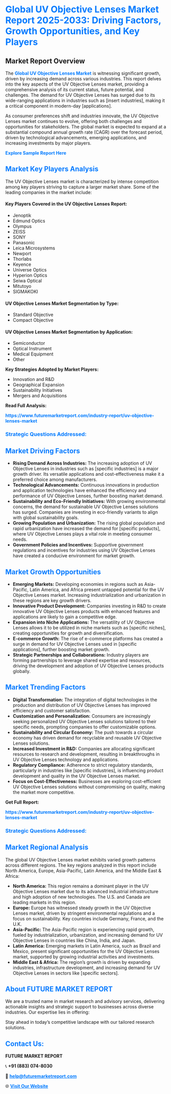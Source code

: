 <h1 style="color: #007BFF;">Global UV Objective Lenses Market Report 2025-2033: Driving Factors, Growth Opportunities, and Key Players</h1>

<section id="overview">
<h2>Market Report Overview</h2>
<p>The <a href="https://www.futuremarketreport.com/industry-report/uv-objective-lenses-market" style="color: #007BFF; text-decoration: none;"><strong>Global UV Objective Lenses Market</strong></a> is witnessing significant growth, driven by increasing demand across various industries. This report delves into the key aspects of the UV Objective Lenses market, providing a comprehensive analysis of its current status, future potential, and challenges. The demand for UV Objective Lenses has surged due to its wide-ranging applications in industries such as [insert industries], making it a critical component in modern-day [applications].</p>
<p>As consumer preferences shift and industries innovate, the UV Objective Lenses market continues to evolve, offering both challenges and opportunities for stakeholders. The global market is expected to expand at a substantial compound annual growth rate (CAGR) over the forecast period, driven by technological advancements, emerging applications, and increasing investments by major players.</p>
</section>

<section id="overview">
<p><a href="https://www.futuremarketreport.com/request-sample/reportId=25957" style="color: #007BFF; text-decoration: none;"><strong>Explore Sample Report Here</strong></a></p>
</section>

<section id="key-players">
<h2 style="color: #007BFF;">Market Key Players Analysis</h2>
<p>The UV Objective Lenses market is characterized by intense competition among key players striving to capture a larger market share. Some of the leading companies in the market include:</p>
<h4>Key Players Covered in the UV Objective Lenses Report:</h4>
<ul><li>Jenoptik</li><li>Edmund Optics</li><li>Olympus</li><li>ZEISS</li><li>SONY</li><li>Panasonic</li><li>Leica Microsystems</li><li>Newport</li><li>Thorlabs</li><li>Keyence</li><li>Universe Optics</li><li>Hyperion Optics</li><li>Seiwa Optical</li><li>Mitutoyo</li><li>SIGMAKOKI</li></ul>
<h4>UV Objective Lenses Market Segmentation by Type:</h4>
<ul><li>Standard Objective</li><li>Compact Objective</li></ul>

<h4>UV Objective Lenses Market Segmentation by Application:</h4>
<ul><li>Semiconductor</li><li>Optical Instrument</li><li>Medical Equipment</li><li>Other</li></ul>
<p><strong>Key Strategies Adopted by Market Players:</strong></p>
<ul>
<li>Innovation and R&D</li>
<li>Geographical Expansion</li>
<li>Sustainability Initiatives</li>
<li>Mergers and Acquisitions</li>
</ul>
</section>

<section>
<p><strong>Read Full Analysis: </strong></p><a href="https://www.futuremarketreport.com/industry-report/uv-objective-lenses-market" style="color: #007BFF; text-decoration: none;"><strong>https://www.futuremarketreport.com/industry-report/uv-objective-lenses-market</strong></a>
<h3 style="color: #007BFF;">Strategic Questions Addressed:</h3>
</section>

<section id="driving-factors">
<h2 style="color: #007BFF;">Market Driving Factors</h2>
<ul>
<li><strong>Rising Demand Across Industries:</strong> The increasing adoption of UV Objective Lenses in industries such as [specific industries] is a major growth driver. Its versatile applications and cost-effectiveness make it a preferred choice among manufacturers.</li>
<li><strong>Technological Advancements:</strong> Continuous innovations in production and application technologies have enhanced the efficiency and performance of UV Objective Lenses, further boosting market demand.</li>
<li><strong>Sustainability and Eco-Friendly Initiatives:</strong> With growing environmental concerns, the demand for sustainable UV Objective Lenses solutions has surged. Companies are investing in eco-friendly variants to align with global sustainability goals.</li>
<li><strong>Growing Population and Urbanization:</strong> The rising global population and rapid urbanization have increased the demand for [specific products], where UV Objective Lenses plays a vital role in meeting consumer needs.</li>
<li><strong>Government Policies and Incentives:</strong> Supportive government regulations and incentives for industries using UV Objective Lenses have created a conducive environment for market growth.</li>
</ul>
</section>

<section id="growth-opportunities">
<h2 style="color: #007BFF;">Market Growth Opportunities</h2>
<ul>
<li><strong>Emerging Markets:</strong> Developing economies in regions such as Asia-Pacific, Latin America, and Africa present untapped potential for the UV Objective Lenses market. Increasing industrialization and urbanization in these regions are key growth drivers.</li>
<li><strong>Innovative Product Development:</strong> Companies investing in R&D to create innovative UV Objective Lenses products with enhanced features and applications are likely to gain a competitive edge.</li>
<li><strong>Expansion into Niche Applications:</strong> The versatility of UV Objective Lenses allows it to be utilized in niche markets such as [specific niches], creating opportunities for growth and diversification.</li>
<li><strong>E-commerce Growth:</strong> The rise of e-commerce platforms has created a surge in demand for UV Objective Lenses used in [specific applications], further boosting market growth.</li>
<li><strong>Strategic Partnerships and Collaborations:</strong> Industry players are forming partnerships to leverage shared expertise and resources, driving the development and adoption of UV Objective Lenses products globally.</li>
</ul>
</section>

<section id="trending-factors">
<h2 style="color: #007BFF;">Market Trending Factors</h2>
<ul>
<li><strong>Digital Transformation:</strong> The integration of digital technologies in the production and distribution of UV Objective Lenses has improved efficiency and customer satisfaction.</li>
<li><strong>Customization and Personalization:</strong> Consumers are increasingly seeking personalized UV Objective Lenses solutions tailored to their specific needs, prompting companies to offer customizable options.</li>
<li><strong>Sustainability and Circular Economy:</strong> The push towards a circular economy has driven demand for recyclable and reusable UV Objective Lenses solutions.</li>
<li><strong>Increased Investment in R&D:</strong> Companies are allocating significant resources to research and development, resulting in breakthroughs in UV Objective Lenses technology and applications.</li>
<li><strong>Regulatory Compliance:</strong> Adherence to strict regulatory standards, particularly in industries like [specific industries], is influencing product development and quality in the UV Objective Lenses market.</li>
<li><strong>Focus on Cost-Effectiveness:</strong> Businesses are exploring cost-efficient UV Objective Lenses solutions without compromising on quality, making the market more competitive.</li>
</ul>
</section>

<section>
<p><strong>Get Full Report: </strong></p><a href="https://www.futuremarketreport.com/industry-report/uv-objective-lenses-market" style="color: #007BFF; text-decoration: none;"><strong>https://www.futuremarketreport.com/industry-report/uv-objective-lenses-market</strong></a>
<h3 style="color: #007BFF;">Strategic Questions Addressed:</h3>
</section>


<section id="regional-analysis">
<h2 style="color: #007BFF;">Market Regional Analysis</h2>
<p>The global UV Objective Lenses market exhibits varied growth patterns across different regions. The key regions analyzed in this report include North America, Europe, Asia-Pacific, Latin America, and the Middle East & Africa:</p>
<ul>
<li><strong>North America:</strong> This region remains a dominant player in the UV Objective Lenses market due to its advanced industrial infrastructure and high adoption of new technologies. The U.S. and Canada are leading markets in this region.</li>
<li><strong>Europe:</strong> Europe has witnessed steady growth in the UV Objective Lenses market, driven by stringent environmental regulations and a focus on sustainability. Key countries include Germany, France, and the U.K.</li>
<li><strong>Asia-Pacific:</strong> The Asia-Pacific region is experiencing rapid growth, fueled by industrialization, urbanization, and increasing demand for UV Objective Lenses in countries like China, India, and Japan.</li>
<li><strong>Latin America:</strong> Emerging markets in Latin America, such as Brazil and Mexico, present significant opportunities for the UV Objective Lenses market, supported by growing industrial activities and investments.</li>
<li><strong>Middle East & Africa:</strong> The region’s growth is driven by expanding industries, infrastructure development, and increasing demand for UV Objective Lenses in sectors like [specific sectors].</li>
</ul>
</section>

<footer>
<h2 style="color: #007BFF;">About FUTURE MARKET REPORT</h2>
<p>We are a trusted name in market research and advisory services, delivering actionable insights and strategic support to businesses across diverse industries. Our expertise lies in offering:</p>

<p>Stay ahead in today’s competitive landscape with our tailored research solutions.</p>

<h2 style="color: #007BFF;">Contact Us:</h2>
<p><strong>FUTURE MARKET REPORT</strong></p>
<p>📞 <strong>+91 (883) 074-8030</strong></p>
<p>📧 <strong><a href="mailto:help@futuremarketreport.com" style="color: #007BFF;">help@futuremarketreport.com</a></strong></p>
<p>🌐 <strong><a href="https://www.futuremarketreport.com/" style="color: #007BFF;">Visit Our Website</a></strong></p>
</footer>